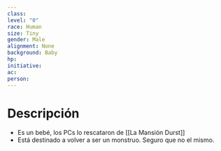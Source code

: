 ```yaml
---
class: 
level: "0"
race: Human
size: Tiny
gender: Male
alignment: None
background: Baby
hp: 
initiative: 
ac: 
person:
---
```

# Descripción
- Es un bebé, los PCs lo rescataron de [[La Mansión Durst]]
- Está destinado a volver a ser un monstruo. Seguro que no el mismo.